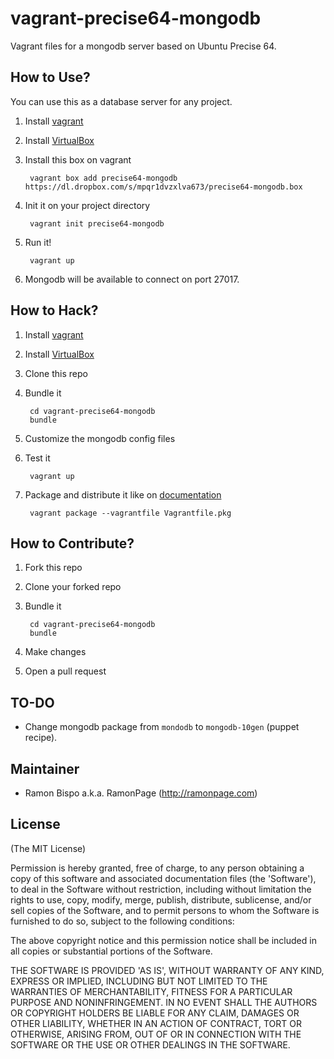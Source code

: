 vagrant-precise64-mongodb
============================

Vagrant files for a mongodb server based on Ubuntu Precise 64.

How to Use?
-----------

You can use this as a database server for any project.

1. Install [vagrant](http://vagrantup.com/)
2. Install [VirtualBox](http://www.virtualbox.org/)
3. Install this box on vagrant

        vagrant box add precise64-mongodb https://dl.dropbox.com/s/mpqr1dvzxlva673/precise64-mongodb.box

4. Init it on your project directory

        vagrant init precise64-mongodb

5. Run it!

        vagrant up

6. Mongodb will be available to connect on port 27017.

How to Hack?
-----------

1. Install [vagrant](http://vagrantup.com/)
2. Install [VirtualBox](http://www.virtualbox.org/)
3. Clone this repo
4. Bundle it

        cd vagrant-precise64-mongodb
        bundle

5. Customize the mongodb config files
6. Test it

        vagrant up

7. Package and distribute it like on [documentation](http://docs.vagrantup.com/v1/docs/getting-started/packaging.html)

        vagrant package --vagrantfile Vagrantfile.pkg

How to Contribute?
-----------

1. Fork this repo
2. Clone your forked repo
3. Bundle it

        cd vagrant-precise64-mongodb
        bundle

4. Make changes
5. Open a pull request

TO-DO
-----------

* Change mongodb package from `mondodb` to `mongodb-10gen` (puppet recipe).

Maintainer
----------

* Ramon Bispo a.k.a. RamonPage (http://ramonpage.com)

License
-------

(The MIT License)

Permission is hereby granted, free of charge, to any person obtaining
a copy of this software and associated documentation files (the
'Software'), to deal in the Software without restriction, including
without limitation the rights to use, copy, modify, merge, publish,
distribute, sublicense, and/or sell copies of the Software, and to
permit persons to whom the Software is furnished to do so, subject to
the following conditions:

The above copyright notice and this permission notice shall be
included in all copies or substantial portions of the Software.

THE SOFTWARE IS PROVIDED 'AS IS', WITHOUT WARRANTY OF ANY KIND,
EXPRESS OR IMPLIED, INCLUDING BUT NOT LIMITED TO THE WARRANTIES OF
MERCHANTABILITY, FITNESS FOR A PARTICULAR PURPOSE AND NONINFRINGEMENT.
IN NO EVENT SHALL THE AUTHORS OR COPYRIGHT HOLDERS BE LIABLE FOR ANY
CLAIM, DAMAGES OR OTHER LIABILITY, WHETHER IN AN ACTION OF CONTRACT,
TORT OR OTHERWISE, ARISING FROM, OUT OF OR IN CONNECTION WITH THE
SOFTWARE OR THE USE OR OTHER DEALINGS IN THE SOFTWARE.
